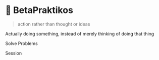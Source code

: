 # 🔷 BetaPraktikos

> action rather than thought or ideas

Actually doing something, instead of merely thinking of doing that thing

Solve Problems

Session